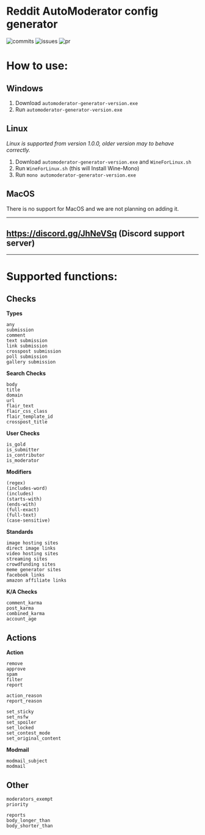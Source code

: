 # Reddit AutoModerator config generator

![commits](https://img.shields.io/github/commit-activity/m/MiranDaniel/automod-generator?style=flat-square)
![issues](https://img.shields.io/github/issues-raw/MiranDaniel/automod-generator?style=flat-square)
![pr](https://img.shields.io/github/issues-pr-raw/MiranDaniel/automod-generator?style=flat-square)

# How to use:
## Windows
1. Download `automoderator-generator-version.exe`
2. Run `automoderator-generator-version.exe`
## Linux 
*Linux is supported from version 1.0.0, older version may to behave correctly.*
1. Download `automoderator-generator-version.exe` and `WineForLinux.sh`
2. Run `WineForLinux.sh` (this will Install Wine-Mono)
3. Run `mono automoderator-generator-version.exe`
## MacOS
There is no support for MacOS and we are not planning on adding it.

---
## https://discord.gg/JhNeVSq (Discord support server)
---
# Supported functions:

## Checks
**Types**
```
any
submission
comment
text submission
link submission
crosspost submission
poll submission
gallery submission
```
**Search Checks**
```
body
title
domain
url
flair_text
flair_css_class
flair_template_id
crosspost_title
```

**User Checks**
```
is_gold
is_submitter
is_contributor
is_moderator
```

**Modifiers**
```
(regex)
(includes-word)
(includes)
(starts-with)
(ends-with)
(full-exact)
(full-text)
(case-sensitive)
```

**Standards**
```
image hosting sites
direct image links
video hosting sites
streaming sites
crowdfunding sites
meme generator sites
facebook links
amazon affiliate links
```

**K/A Checks**
```
comment_karma
post_karma
combined_karma
account_age
```

## Actions
**Action**
```
remove
approve
spam
filter
report
```

```
action_reason
report_reason
```

```
set_sticky
set_nsfw
set_spoiler
set_locked
set_contest_mode
set_original_content
```
**Modmail**
```
modmail_subject
modmail
```

## Other

```
moderators_exempt
priority
```

```
reports
body_longer_than
body_shorter_than
```
